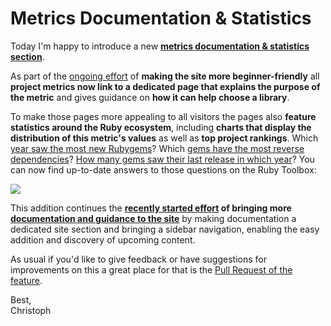 # Metrics Documentation & Statistics

Today I'm happy to introduce a new **[metrics documentation & statistics section][docs]**.

As part of the [ongoing effort](/blog/2019-01-09/new-landing-page) of **making the site more beginner-friendly** all **project metrics now link to a dedicated page that explains the purpose of the metric** and gives guidance on **how it can help choose a library**.

To make those pages more appealing to all visitors the pages also **feature statistics around the Ruby ecosystem**, including **charts that display the distribution of this metric's values** as well as **top project rankings**. Which [year saw the most new Rubygems](/pages/docs/metrics/rubygem_first_release_on)? Which [gems have the most reverse dependencies](/pages/docs/metrics/rubygem_reverse_dependencies_count)? [How many gems saw their last release in which year](/pages/docs/metrics/rubygem_latest_release_on)? You can now find up-to-date answers to those questions on the Ruby Toolbox:

<a href="/pages/docs/metrics/rubygem_downloads"><img src="https://user-images.githubusercontent.com/13972/51672731-7cda9500-1fcc-11e9-9a3a-6556aa9a7e51.gif"></a>

This addition continues the **[recently started effort](/blog/2019-01-16/bugfix-fork-detection-and-filtering) of bringing more [documentation and guidance to the site][docs]** by making documentation a dedicated site section and bringing a sidebar navigation, enabling the easy addition and discovery of upcoming content.

As usual if you'd like to give feedback or have suggestions for improvements on this a great place for that is the [Pull Request of the feature][pr].

Best,<br/>Christoph


[PR]: https://github.com/rubytoolbox/rubytoolbox/pull/388
[docs]: /pages/docs/index

